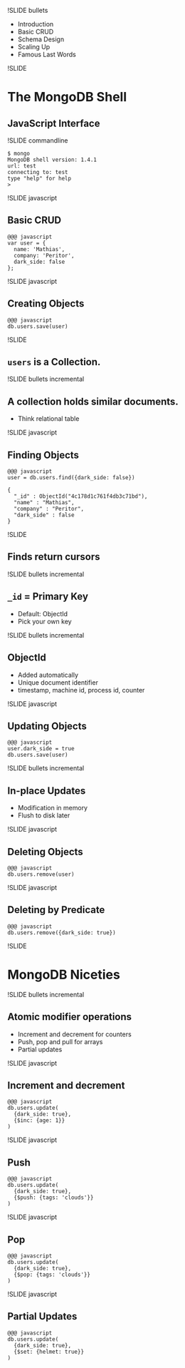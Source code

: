 !SLIDE bullets

<ul>
<li>Introduction</li>
<li><span class="current">Basic CRUD</span></li>
<li>Schema Design</li>
<li>Scaling Up</li>
<li>Famous Last Words</li>
</ul>

!SLIDE

# The MongoDB Shell #

## JavaScript Interface ##

!SLIDE commandline

    $ mongo
    MongoDB shell version: 1.4.1
    url: test
    connecting to: test
    type "help" for help
    >

!SLIDE javascript

## Basic CRUD ##

    @@@ javascript
    var user = {
      name: 'Mathias',
      company: 'Peritor',
      dark_side: false
    };
 
!SLIDE javascript

## Creating Objects ##

    @@@ javascript
    db.users.save(user)

!SLIDE

## `users` is a Collection. ##

!SLIDE bullets incremental

## A collection holds similar documents. ##

* Think relational table

!SLIDE javascript

## Finding Objects ##

    @@@ javascript
    user = db.users.find({dark_side: false})
    
    {
      "_id" : ObjectId("4c178d1c761f4db3c71bd"),
      "name" : "Mathias",
      "company" : "Peritor",
      "dark_side" : false
    }

!SLIDE

## Finds return cursors ##

!SLIDE bullets incremental

## `_id` = Primary Key ##

* Default: ObjectId
* Pick your own key

!SLIDE bullets incremental

## ObjectId ##

* Added automatically
* Unique document identifier
* timestamp, machine id, process id, counter

!SLIDE javascript

## Updating Objects ##

    @@@ javascript
    user.dark_side = true
    db.users.save(user)

!SLIDE bullets incremental

## In-place Updates ##

* Modification in memory
* Flush to disk later

!SLIDE javascript

## Deleting Objects ##

    @@@ javascript
    db.users.remove(user)

!SLIDE javascript

## Deleting by Predicate ##

    @@@ javascript
    db.users.remove({dark_side: true})

!SLIDE

# MongoDB Niceties #

!SLIDE bullets incremental

## Atomic modifier operations ##

* Increment and decrement for counters
* Push, pop and pull for arrays
* Partial updates

!SLIDE javascript

## Increment and decrement ##

    @@@ javascript
    db.users.update(
      {dark_side: true},
      {$inc: {age: 1}}
    )

!SLIDE javascript

## Push ##

    @@@ javascript
    db.users.update(
      {dark_side: true},
      {$push: {tags: 'clouds'}}
    )

!SLIDE javascript

## Pop ##

    @@@ javascript
    db.users.update(
      {dark_side: true},
      {$pop: {tags: 'clouds'}}
    )

!SLIDE javascript

## Partial Updates ##

    @@@ javascript
    db.users.update(
      {dark_side: true},
      {$set: {helmet: true}}
    )

